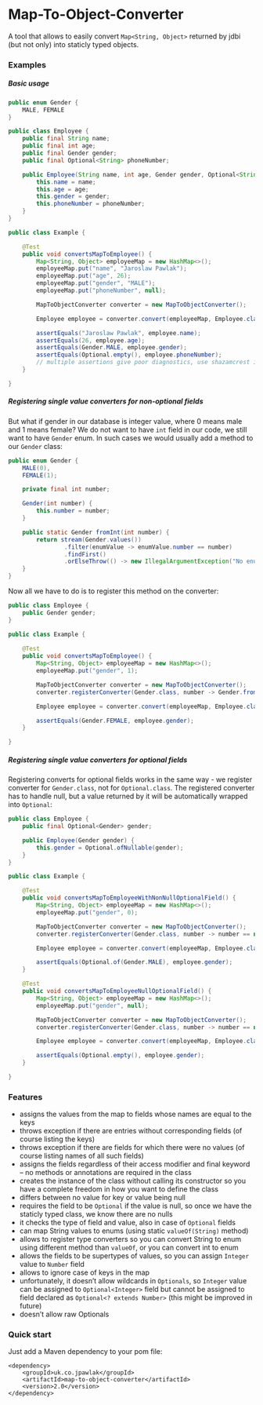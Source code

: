 # Map-To-Object-Converter

A tool that allows to easily convert `Map<String, Object>` returned by jdbi (but not only) into staticly typed objects.

### Examples

##### Basic usage

```java
public enum Gender {
    MALE, FEMALE
}

public class Employee {
    public final String name;
    public final int age;
    public final Gender gender;
    public final Optional<String> phoneNumber;

    public Employee(String name, int age, Gender gender, Optional<String> phoneNumber) {
        this.name = name;
        this.age = age;
        this.gender = gender;
        this.phoneNumber = phoneNumber;
    }
}

public class Example {

    @Test
    public void convertsMapToEmployee() {
        Map<String, Object> employeeMap = new HashMap<>();
        employeeMap.put("name", "Jaroslaw Pawlak");
        employeeMap.put("age", 26);
        employeeMap.put("gender", "MALE");
        employeeMap.put("phoneNumber", null);

        MapToObjectConverter converter = new MapToObjectConverter();

        Employee employee = converter.convert(employeeMap, Employee.class);

        assertEquals("Jaroslaw Pawlak", employee.name);
        assertEquals(26, employee.age);
        assertEquals(Gender.MALE, employee.gender);
        assertEquals(Optional.empty(), employee.phoneNumber);
        // multiple assertions give poor diagnostics, use shazamcrest instead
    }

}
```

##### Registering single value converters for non-optional fields

But what if gender in our database is integer value, where 0 means male and 1 means female? We do not want to have
`int` field in our code, we still want to have `Gender` enum. In such cases we would usually add a method to our
`Gender` class:

```java
public enum Gender {
    MALE(0),
    FEMALE(1);

    private final int number;

    Gender(int number) {
        this.number = number;
    }

    public static Gender fromInt(int number) {
        return stream(Gender.values())
                .filter(enumValue -> enumValue.number == number)
                .findFirst()
                .orElseThrow(() -> new IllegalArgumentException("No enum for number " + number));
    }
}
```

Now all we have to do is to register this method on the converter:

``` java
public class Employee {
    public Gender gender;
}

public class Example {
        
    @Test
    public void convertsMapToEmployee() {
        Map<String, Object> employeeMap = new HashMap<>();
        employeeMap.put("gender", 1);

        MapToObjectConverter converter = new MapToObjectConverter();
        converter.registerConverter(Gender.class, number -> Gender.fromInt((int) number));

        Employee employee = converter.convert(employeeMap, Employee.class);

        assertEquals(Gender.FEMALE, employee.gender);
    }

}
```

##### Registering single value converters for optional fields

Registering converts for optional fields works in the same way - we register converter for `Gender.class`, not for `Optional.class`.
The registered converter has to handle null, but a value returned by it will be automatically wrapped into `Optional`:

``` java
public class Employee {
    public final Optional<Gender> gender;

    public Employee(Gender gender) {
        this.gender = Optional.ofNullable(gender);
    }
}

public class Example {

    @Test
    public void convertsMapToEmployeeWithNonNullOptionalField() {
        Map<String, Object> employeeMap = new HashMap<>();
        employeeMap.put("gender", 0);

        MapToObjectConverter converter = new MapToObjectConverter();
        converter.registerConverter(Gender.class, number -> number == null ? null : Gender.fromInt((int) number));

        Employee employee = converter.convert(employeeMap, Employee.class);

        assertEquals(Optional.of(Gender.MALE), employee.gender);
    }

    @Test
    public void convertsMapToEmployeeNullOptionalField() {
        Map<String, Object> employeeMap = new HashMap<>();
        employeeMap.put("gender", null);

        MapToObjectConverter converter = new MapToObjectConverter();
        converter.registerConverter(Gender.class, number -> number == null ? null : Gender.fromInt((int) number));

        Employee employee = converter.convert(employeeMap, Employee.class);

        assertEquals(Optional.empty(), employee.gender);
    }

}
```

### Features
* assigns the values from the map to fields whose names are equal to the keys
* throws exception if there are entries without corresponding fields (of course listing the keys)
* throws exception if there are fields for which there were no values (of course listing names of all such fields)
* assigns the fields regardless of their access modifier and final keyword – no methods or annotations are required in the class
* creates the instance of the class without calling its constructor so you have a complete freedom in how you want to define the class
* differs between no value for key or value being null
* requires the field to be `Optional` if the value is null, so once we have the staticly typed class, we know there are no nulls
* it checks the type of field and value, also in case of `Optional` fields
* can map String values to enums (using static `valueOf(String)` method)
* allows to register type converters so you can convert String to enum using different method than `valueOf`, or you can convert int to enum
* allows the fields to be supertypes of values, so you can assign `Integer` value to `Number` field
* allows to ignore case of keys in the map
* unfortunately, it doesn’t allow wildcards in `Optionals`, so `Integer` value can be assigned to `Optional<Integer>` field but cannot be assigned to field declared as `Optional<? extends Number>` (this might be improved in future)
* doesn’t allow raw Optionals

### Quick start

Just add a Maven dependency to your pom file:

```
<dependency>
    <groupId>uk.co.jpawlak</groupId>
    <artifactId>map-to-object-converter</artifactId>
    <version>2.0</version>
</dependency>
```
